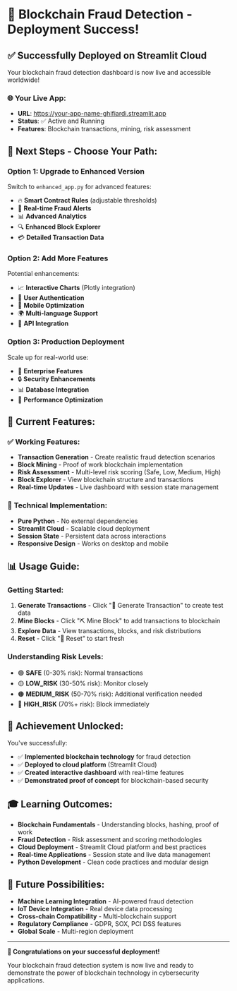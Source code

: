 # 🎉 Blockchain Fraud Detection - Deployment Success!

## ✅ **Successfully Deployed on Streamlit Cloud**

Your blockchain fraud detection dashboard is now live and accessible worldwide!

### 🌐 **Your Live App:**
- **URL**: https://your-app-name-ghifiardi.streamlit.app
- **Status**: ✅ Active and Running
- **Features**: Blockchain transactions, mining, risk assessment

## 🚀 **Next Steps - Choose Your Path:**

### **Option 1: Upgrade to Enhanced Version**
Switch to `enhanced_app.py` for advanced features:
- 🔥 **Smart Contract Rules** (adjustable thresholds)
- 🚨 **Real-time Fraud Alerts**
- 📊 **Advanced Analytics**
- 🔍 **Enhanced Block Explorer**
- 💳 **Detailed Transaction Data**

### **Option 2: Add More Features**
Potential enhancements:
- 📈 **Interactive Charts** (Plotly integration)
- 🔐 **User Authentication**
- 📱 **Mobile Optimization**
- 🌍 **Multi-language Support**
- 🔗 **API Integration**

### **Option 3: Production Deployment**
Scale up for real-world use:
- 🏢 **Enterprise Features**
- 🔒 **Security Enhancements**
- 📊 **Database Integration**
- 🚀 **Performance Optimization**

## 🎯 **Current Features:**

### ✅ **Working Features:**
- **Transaction Generation** - Create realistic fraud detection scenarios
- **Block Mining** - Proof of work blockchain implementation
- **Risk Assessment** - Multi-level risk scoring (Safe, Low, Medium, High)
- **Block Explorer** - View blockchain structure and transactions
- **Real-time Updates** - Live dashboard with session state management

### 🔧 **Technical Implementation:**
- **Pure Python** - No external dependencies
- **Streamlit Cloud** - Scalable cloud deployment
- **Session State** - Persistent data across interactions
- **Responsive Design** - Works on desktop and mobile

## 📊 **Usage Guide:**

### **Getting Started:**
1. **Generate Transactions** - Click "🚀 Generate Transaction" to create test data
2. **Mine Blocks** - Click "⛏️ Mine Block" to add transactions to blockchain
3. **Explore Data** - View transactions, blocks, and risk distributions
4. **Reset** - Click "🔄 Reset" to start fresh

### **Understanding Risk Levels:**
- 🟢 **SAFE** (0-30% risk): Normal transactions
- 🟡 **LOW_RISK** (30-50% risk): Monitor closely
- 🟠 **MEDIUM_RISK** (50-70% risk): Additional verification needed
- 🔴 **HIGH_RISK** (70%+ risk): Block immediately

## 🌟 **Achievement Unlocked:**

You've successfully:
- ✅ **Implemented blockchain technology** for fraud detection
- ✅ **Deployed to cloud platform** (Streamlit Cloud)
- ✅ **Created interactive dashboard** with real-time features
- ✅ **Demonstrated proof of concept** for blockchain-based security

## 🎓 **Learning Outcomes:**

- **Blockchain Fundamentals** - Understanding blocks, hashing, proof of work
- **Fraud Detection** - Risk assessment and scoring methodologies
- **Cloud Deployment** - Streamlit Cloud platform and best practices
- **Real-time Applications** - Session state and live data management
- **Python Development** - Clean code practices and modular design

## 🔮 **Future Possibilities:**

- **Machine Learning Integration** - AI-powered fraud detection
- **IoT Device Integration** - Real device data processing
- **Cross-chain Compatibility** - Multi-blockchain support
- **Regulatory Compliance** - GDPR, SOX, PCI DSS features
- **Global Scale** - Multi-region deployment

---

**🎉 Congratulations on your successful deployment!** 

Your blockchain fraud detection system is now live and ready to demonstrate the power of blockchain technology in cybersecurity applications. 